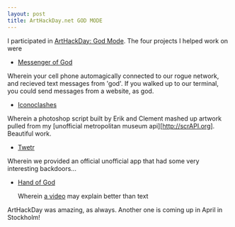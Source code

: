 ```yaml
---
layout: post
title: ArtHackDay.net GOD MODE
---
```


I participated in [ArtHackDay: God Mode][]. The four projects I helped work on were

 - [Messenger of God](http://arthackday.net/god_mode/57/)

  Wherein your cell phone automagically connected to our rogue network, and recieved text messages from 'god'. If you walked up to our terminal, you could send messages from a website, as god.

 - [Iconoclashes](http://iconoclashes.com)

  Wherein a photoshop script built by Erik and Clement mashed up artwork pulled from my [unofficial metropolitan museum api][http://scrAPI.org]. Beautiful work.

 - [Twetr](http://arthackday.net/god_mode/65/)

  Wherein we provided an official unofficial app that had some very interesting backdoors...

 - [Hand of God](http://arthackday.net/god_mode/45/)

   Wherein [a video](https://vine.co/v/bXDIriYizLE) may explain better than text

ArtHackDay was amazing, as always. Another one is coming up in April in Stockholm!

[ArtHackDay: God Mode]: http://arthackday.net/god_mode/